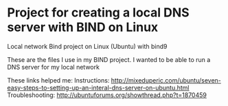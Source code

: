 # Project for creating a local DNS server with BIND on Linux
Local network Bind project on Linux (Ubuntu) with bind9

These are the files I use in my BIND project. I wanted to be able to run a DNS server for my local network

These links helped me:
Instructions:
http://mixeduperic.com/ubuntu/seven-easy-steps-to-setting-up-an-interal-dns-server-on-ubuntu.html
Troubleshooting:
http://ubuntuforums.org/showthread.php?t=1870459


